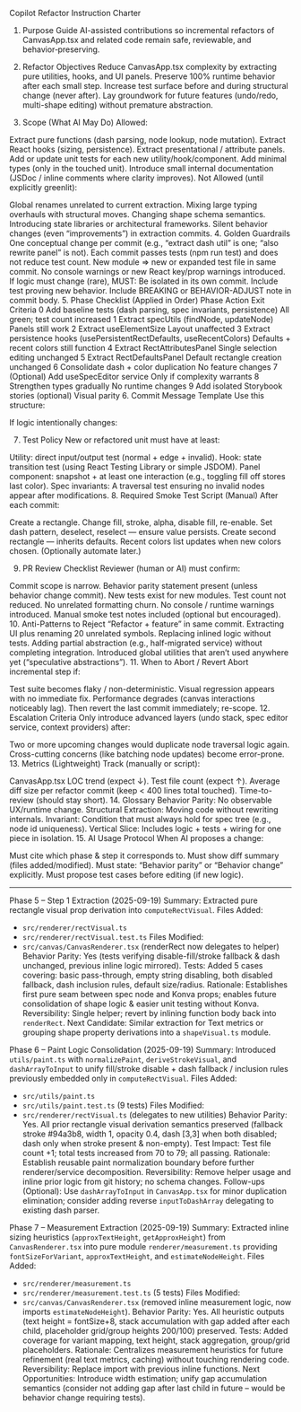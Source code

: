 Copilot Refactor Instruction Charter
1. Purpose
Guide AI-assisted contributions so incremental refactors of CanvasApp.tsx and related code remain safe, reviewable, and behavior‑preserving.

2. Refactor Objectives
Reduce CanvasApp.tsx complexity by extracting pure utilities, hooks, and UI panels.
Preserve 100% runtime behavior after each small step.
Increase test surface before and during structural change (never after).
Lay groundwork for future features (undo/redo, multi-shape editing) without premature abstraction.
3. Scope (What AI May Do)
Allowed:

Extract pure functions (dash parsing, node lookup, node mutation).
Extract React hooks (sizing, persistence).
Extract presentational / attribute panels.
Add or update unit tests for each new utility/hook/component.
Add minimal types (only in the touched unit).
Introduce small internal documentation (JSDoc / inline comments where clarity improves).
Not Allowed (until explicitly greenlit):

Global renames unrelated to current extraction.
Mixing large typing overhauls with structural moves.
Changing shape schema semantics.
Introducing state libraries or architectural frameworks.
Silent behavior changes (even “improvements”) in extraction commits.
4. Golden Guardrails
One conceptual change per commit (e.g., “extract dash util” is one; “also rewrite panel” is not).
Each commit passes tests (npm run test) and does not reduce test count.
New module ⇒ new or expanded test file in same commit.
No console warnings or new React key/prop warnings introduced.
If logic must change (rare), MUST:
Be isolated in its own commit.
Include test proving new behavior.
Include BREAKING or BEHAVIOR-ADJUST note in commit body.
5. Phase Checklist (Applied in Order)
Phase	Action	Exit Criteria
0	Add baseline tests (dash parsing, spec invariants, persistence)	All green; test count increased
1	Extract specUtils (findNode, updateNode)	Panels still work
2	Extract useElementSize	Layout unaffected
3	Extract persistence hooks (usePersistentRectDefaults, useRecentColors)	Defaults + recent colors still function
4	Extract RectAttributesPanel	Single selection editing unchanged
5	Extract RectDefaultsPanel	Default rectangle creation unchanged
6	Consolidate dash + color duplication	No feature changes
7	(Optional) Add useSpecEditor service	Only if complexity warrants
8	Strengthen types gradually	No runtime changes
9	Add isolated Storybook stories (optional)	Visual parity
6. Commit Message Template
Use this structure:

If logic intentionally changes:

7. Test Policy
New or refactored unit must have at least:

Utility: direct input/output test (normal + edge + invalid).
Hook: state transition test (using React Testing Library or simple JSDOM).
Panel component: snapshot + at least one interaction (e.g., toggling fill off stores last color).
Spec invariants: A traversal test ensuring no invalid nodes appear after modifications.
8. Required Smoke Test Script (Manual)
After each commit:

Create a rectangle.
Change fill, stroke, alpha, disable fill, re-enable.
Set dash pattern, deselect, reselect — ensure value persists.
Create second rectangle — inherits defaults.
Recent colors list updates when new colors chosen.
(Optionally automate later.)

9. PR Review Checklist
Reviewer (human or AI) must confirm:

 Commit scope is narrow.
 Behavior parity statement present (unless behavior change commit).
 New tests exist for new modules.
 Test count not reduced.
 No unrelated formatting churn.
 No console / runtime warnings introduced.
 Manual smoke test notes included (optional but encouraged).
10. Anti-Patterns to Reject
“Refactor + feature” in same commit.
Extracting UI plus renaming 20 unrelated symbols.
Replacing inlined logic without tests.
Adding partial abstraction (e.g., half-migrated service) without completing integration.
Introduced global utilities that aren’t used anywhere yet (“speculative abstractions”).
11. When to Abort / Revert
Abort incremental step if:

Test suite becomes flaky / non-deterministic.
Visual regression appears with no immediate fix.
Performance degrades (canvas interactions noticeably lag). Then revert the last commit immediately; re-scope.
12. Escalation Criteria
Only introduce advanced layers (undo stack, spec editor service, context providers) after:

Two or more upcoming changes would duplicate node traversal logic again.
Cross-cutting concerns (like batching node updates) become error-prone.
13. Metrics (Lightweight)
Track (manually or script):

CanvasApp.tsx LOC trend (expect ↓).
Test file count (expect ↑).
Average diff size per refactor commit (keep < 400 lines total touched).
Time-to-review (should stay short).
14. Glossary
Behavior Parity: No observable UX/runtime change.
Structural Extraction: Moving code without rewriting internals.
Invariant: Condition that must always hold for spec tree (e.g., node id uniqueness).
Vertical Slice: Includes logic + tests + wiring for one piece in isolation.
15. AI Usage Protocol
When AI proposes a change:

Must cite which phase & step it corresponds to.
Must show diff summary (files added/modified).
Must state: “Behavior parity” or “Behavior change” explicitly.
Must propose test cases before editing (if new logic).

---
Phase 5 – Step 1 Extraction (2025-09-19)
Summary: Extracted pure rectangle visual prop derivation into `computeRectVisual`.
Files Added:
 - `src/renderer/rectVisual.ts`
 - `src/renderer/rectVisual.test.ts`
Files Modified:
 - `src/canvas/CanvasRenderer.tsx` (renderRect now delegates to helper)
Behavior Parity: Yes (tests verifying disable-fill/stroke fallback & dash unchanged, previous inline logic mirrored).
Tests: Added 5 cases covering: basic pass-through, empty string disabling, both disabled fallback, dash inclusion rules, default size/radius.
Rationale: Establishes first pure seam between spec node and Konva props; enables future consolidation of shape logic & easier unit testing without Konva.
Reversibility: Single helper; revert by inlining function body back into `renderRect`.
Next Candidate: Similar extraction for Text metrics or grouping shape property derivations into a `shapeVisual.ts` module.

Phase 6 – Paint Logic Consolidation (2025-09-19)
Summary: Introduced `utils/paint.ts` with `normalizePaint`, `deriveStrokeVisual`, and `dashArrayToInput` to unify fill/stroke disable + dash fallback / inclusion rules previously embedded only in `computeRectVisual`.
Files Added:
 - `src/utils/paint.ts`
 - `src/utils/paint.test.ts` (9 tests)
Files Modified:
 - `src/renderer/rectVisual.ts` (delegates to new utilities)
Behavior Parity: Yes. All prior rectangle visual derivation semantics preserved (fallback stroke #94a3b8, width 1, opacity 0.4, dash [3,3] when both disabled; dash only when stroke present & non-empty).
Test Impact: Test file count +1; total tests increased from 70 to 79; all passing.
Rationale: Establish reusable paint normalization boundary before further renderer/service decomposition.
Reversibility: Remove helper usage and inline prior logic from git history; no schema changes.
Follow-ups (Optional): Use `dashArrayToInput` in `CanvasApp.tsx` for minor duplication elimination; consider adding reverse `inputToDashArray` delegating to existing dash parser.

Phase 7 – Measurement Extraction (2025-09-19)
Summary: Extracted inline sizing heuristics (`approxTextHeight`, `getApproxHeight`) from `CanvasRenderer.tsx` into pure module `renderer/measurement.ts` providing `fontSizeForVariant`, `approxTextHeight`, and `estimateNodeHeight`.
Files Added:
 - `src/renderer/measurement.ts`
 - `src/renderer/measurement.test.ts` (5 tests)
Files Modified:
 - `src/canvas/CanvasRenderer.tsx` (removed inline measurement logic, now imports `estimateNodeHeight`).
Behavior Parity: Yes. All heuristic outputs (text height = fontSize+8, stack accumulation with gap added after each child, placeholder grid/group heights 200/100) preserved.
Tests: Added coverage for variant mapping, text height, stack aggregation, group/grid placeholders.
Rationale: Centralizes measurement heuristics for future refinement (real text metrics, caching) without touching rendering code.
Reversibility: Replace import with previous inline functions.
Next Opportunities: Introduce width estimation; unify gap accumulation semantics (consider not adding gap after last child in future – would be behavior change requiring tests).